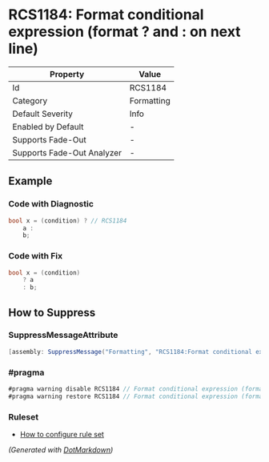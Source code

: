 # RCS1184: Format conditional expression \(format ? and : on next line\)

| Property                    | Value      |
| --------------------------- | ---------- |
| Id                          | RCS1184    |
| Category                    | Formatting |
| Default Severity            | Info       |
| Enabled by Default          | \-         |
| Supports Fade\-Out          | \-         |
| Supports Fade\-Out Analyzer | \-         |

## Example

### Code with Diagnostic

```csharp
bool x = (condition) ? // RCS1184
    a :
    b;
```

### Code with Fix

```csharp
bool x = (condition)
    ? a
    : b;
```

## How to Suppress

### SuppressMessageAttribute

```csharp
[assembly: SuppressMessage("Formatting", "RCS1184:Format conditional expression (format ? and : on next line).", Justification = "<Pending>")]
```

### \#pragma

```csharp
#pragma warning disable RCS1184 // Format conditional expression (format ? and : on next line).
#pragma warning restore RCS1184 // Format conditional expression (format ? and : on next line).
```

### Ruleset

* [How to configure rule set](../HowToConfigureAnalyzers.md)

*\(Generated with [DotMarkdown](http://github.com/JosefPihrt/DotMarkdown)\)*